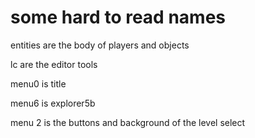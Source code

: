 # some hard to read names
entities are the body of players and objects

lc are the editor tools

menu0 is title

menu6 is explorer5b

menu 2 is the buttons and background of the level select
